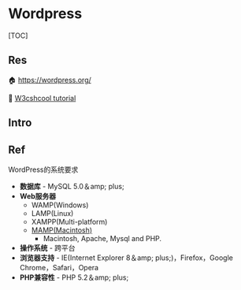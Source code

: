 # Wordpress

[TOC]



## Res
🏠 https://wordpress.org/

📜 [W3cshcool tutorial](https://www.w3cschool.cn/wordpress/wordpress_installation.html)



## Intro



## Ref
WordPress的系统要求
- **数据库** - MySQL 5.0＆amp; plus;
- **Web服务器**
	- WAMP(Windows)
	- LAMP(Linux)
	- XAMPP(Multi-platform)
	- [MAMP(Macintosh)](https://joejoomla.com/setting-up-the-mamp-environment-on-your-macintosh-computer)
		- Macintosh, Apache, Mysql and PHP.
-  **操作系统** - 跨平台
-  **浏览器支持** - IE(Internet Explorer 8＆amp; plus;)，Firefox，Google Chrome，Safari，Opera
-  **PHP兼容性** - PHP 5.2＆amp; plus;
